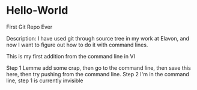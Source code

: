 Hello-World
===========

First Git Repo Ever


Description:
I have used git through source tree in my work at Elavon, and now I want to figure out how to do it with command lines.

This is my first addition from the command line in VI

Step 1
Lemme add some crap, then go to the command line, then save this here, then try pushing from the command line.
Step 2
I'm in the command line, step 1 is currently invisible
